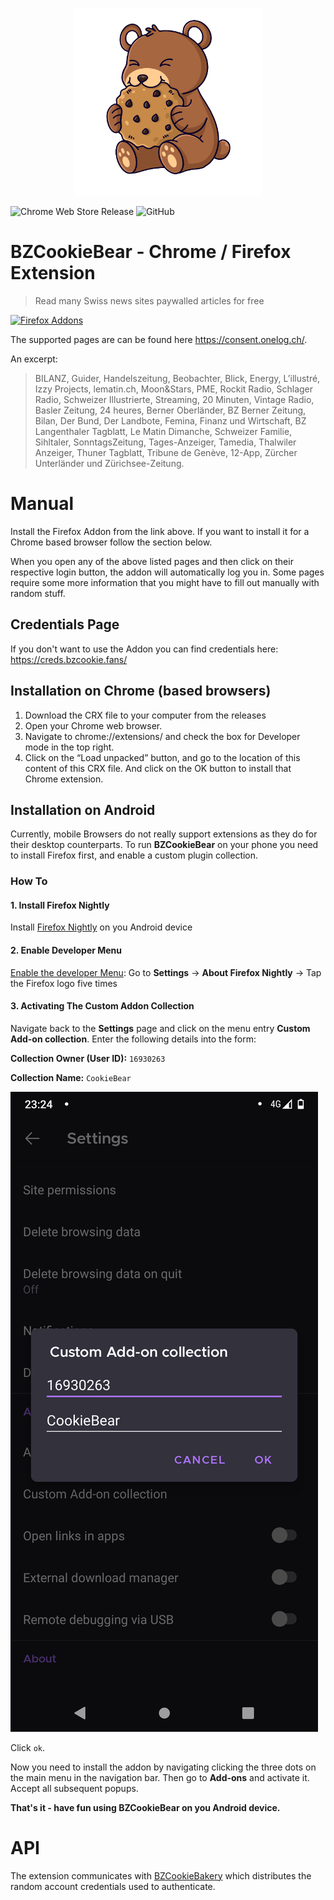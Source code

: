 <p align="center">
  <img height="300rem" src="https://raw.githubusercontent.com/jsalamander/BZCookieBear/main/assets/cookie_bear.png" alt="Cookie Bear"/>
</p>


![Chrome Web Store Release](https://github.com/jsalamander/BZCookieBear/actions/workflows/release.yml/badge.svg)
![GitHub](https://img.shields.io/github/license/jsalamander/BZCookieBear)

# BZCookieBear - Chrome / Firefox Extension
> Read many Swiss news sites paywalled articles for free

[![Firefox Addons](https://ffp4g1ylyit3jdyti1hqcvtb-wpengine.netdna-ssl.com/addons/files/2015/11/get-the-addon.png)](https://addons.mozilla.org/de/firefox/addon/cookiebear-gratis-bz-abo/?utm_source=addons.mozilla.org&utm_medium=referral&utm_content=search)

The supported pages are can be found here https://consent.onelog.ch/.

An excerpt:

>BILANZ, Guider, Handelszeitung, Beobachter, Blick, Energy, L’illustré, Izzy Projects, lematin.ch, Moon&Stars, PME, Rockit Radio, Schlager Radio, Schweizer Illustrierte, Streaming, 20 Minuten, Vintage Radio, Basler Zeitung, 24 heures, Berner Oberländer, BZ Berner Zeitung, Bilan, Der Bund, Der Landbote, Femina, Finanz und Wirtschaft, BZ Langenthaler Tagblatt, Le Matin Dimanche, Schweizer Familie, Sihltaler, SonntagsZeitung, Tages-Anzeiger, Tamedia, Thalwiler Anzeiger, Thuner Tagblatt, Tribune de Genève, 12-App, Zürcher Unterländer und Zürichsee-Zeitung. 


# Manual

Install the Firefox Addon from the link above. If you want to install it for a Chrome based browser follow the section below.

When you open any of the above listed pages and then click on their respective login button, the addon will automatically log you in. Some pages require some more information that you might have to fill out manually with random stuff.

## Credentials Page

If you don't want to use the Addon you can find credentials here:  https://creds.bzcookie.fans/

## Installation on Chrome (based browsers)

1. Download the CRX file to your computer from the releases
2. Open your Chrome web browser.
3. Navigate to chrome://extensions/ and check the box for Developer mode in the top right.
4. Click on the “Load unpacked” button, and go to the location of this content of this CRX file. And click on the OK button to install that Chrome extension.

## Installation on Android
Currently, mobile Browsers do not really support extensions as they do for their desktop counterparts.
To run **BZCookieBear** on your phone you need to install Firefox first, and enable a custom plugin collection.

### How To

#### 1. Install Firefox Nightly
Install [Firefox Nightly](https://play.google.com/store/apps/details?id=org.mozilla.fenix&hl=en&gl=US) on you Android device

#### 2. Enable Developer Menu
[Enable the developer Menu](https://blog.mozilla.org/addons/2020/09/29/expanded-extension-support-in-firefox-for-android-nightly/): Go to **Settings** -> **About Firefox Nightly** -> Tap the Firefox logo five times

#### 3. Activating The Custom Addon Collection
Navigate back to the **Settings** page and click on the menu entry **Custom Add-on collection**.
Enter the following details into the form:

**Collection Owner (User ID):** `16930263`

**Collection Name:** `CookieBear`

![Custom Addon Collection Details](assets/firefox_nightly_android/custom_addon_collection.png "Custom Addon Collection Details")

Click `ok`.

Now you need to install the addon by navigating clicking the three dots 
on the main menu in the navigation bar. Then go to **Add-ons** and activate it.
Accept all subsequent popups.

**That's it - have fun using BZCookieBear on you Android device.**


# API
The extension communicates with [BZCookieBakery](https://github.com/jsalamander/BZCookieBakery) which distributes the random account credentials used to authenticate.
